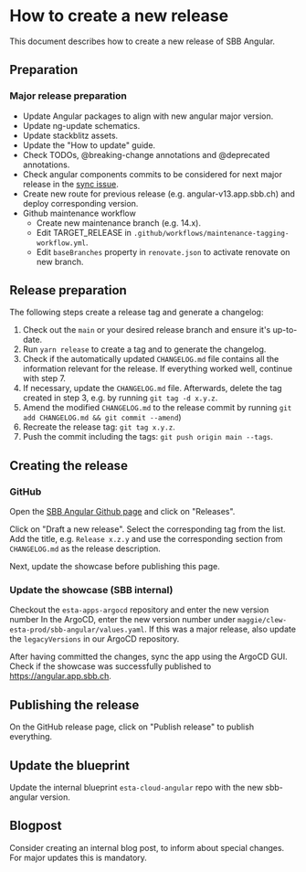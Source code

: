 # How to create a new release

This document describes how to create a new release of SBB Angular.

## Preparation

### Major release preparation

- Update Angular packages to align with new angular major version.
- Update ng-update schematics.
- Update stackblitz assets.
- Update the "How to update" guide.
- Check TODOs, @breaking-change annotations and @deprecated annotations.
- Check angular components commits to be considered for next major release in the [sync issue](https://github.com/sbb-design-systems/sbb-angular/issues/1047).
- Create new route for previous release (e.g. angular-v13.app.sbb.ch) and deploy corresponding version.
- Github maintenance workflow
  - Create new maintenance branch (e.g. 14.x).
  - Edit TARGET_RELEASE in `.github/workflows/maintenance-tagging-workflow.yml`.
  - Edit `baseBranches` property in `renovate.json` to activate renovate on new branch.

## Release preparation

The following steps create a release tag and generate a changelog:

1. Check out the `main` or your desired release branch and ensure it's up-to-date.
2. Run `yarn release` to create a tag and to generate the changelog.
3. Check if the automatically updated `CHANGELOG.md` file contains all the information relevant for
   the release. If everything worked well, continue with step 7.
4. If necessary, update the `CHANGELOG.md` file. Afterwards, delete the tag created in step 3, e.g.
   by running `git tag -d x.y.z`.
5. Amend the modified `CHANGELOG.md` to the release commit by running
   `git add CHANGELOG.md && git commit --amend`)
6. Recreate the release tag: `git tag x.y.z`.
7. Push the commit including the tags: `git push origin main --tags`.

## Creating the release

### GitHub

Open the [SBB Angular Github page](https://github.com/sbb-design-systems/sbb-angular) and click on
"Releases".

Click on "Draft a new release". Select the corresponding tag from the list. Add the title, e.g. `Release x.z.y` and use the
corresponding section from `CHANGELOG.md` as the release description.

Next, update the showcase before publishing this page.

### Update the showcase (SBB internal)

Checkout the `esta-apps-argocd` repository and enter the new version number
In the ArgoCD, enter the new version number under `maggie/clew-esta-prod/sbb-angular/values.yaml`.
If this was a major release, also update the `legacyVersions` in our ArgoCD repository.

After having committed the changes, sync the app using the ArgoCD GUI. Check if the showcase was
successfully published to https://angular.app.sbb.ch.

## Publishing the release

On the GitHub release page, click on "Publish release" to publish everything.

## Update the blueprint

Update the internal blueprint `esta-cloud-angular` repo with the new sbb-angular version.

## Blogpost

Consider creating an internal blog post, to inform about special changes. For major updates this is mandatory.
